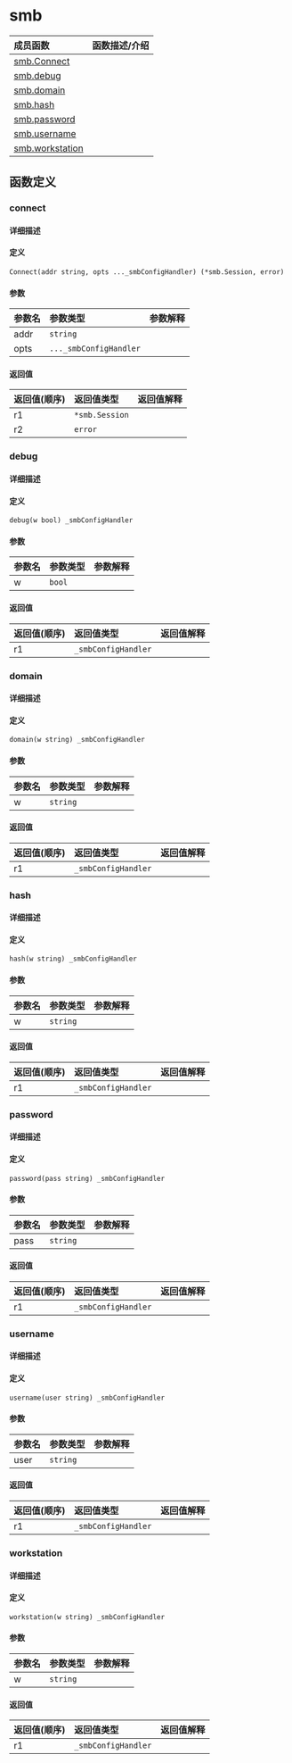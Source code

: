 # smb

|成员函数|函数描述/介绍|
|:------|:--------|
| [smb.Connect](#connect) ||
| [smb.debug](#debug) ||
| [smb.domain](#domain) ||
| [smb.hash](#hash) ||
| [smb.password](#password) ||
| [smb.username](#username) ||
| [smb.workstation](#workstation) ||


## 函数定义
### connect

#### 详细描述


#### 定义

`Connect(addr string, opts ..._smbConfigHandler) (*smb.Session, error)`

#### 参数
|参数名|参数类型|参数解释|
|:-----------|:---------- |:-----------|
| addr | `string` |   |
| opts | `..._smbConfigHandler` |   |

#### 返回值
|返回值(顺序)|返回值类型|返回值解释|
|:-----------|:---------- |:-----------|
| r1 | `*smb.Session` |   |
| r2 | `error` |   |


### debug

#### 详细描述


#### 定义

`debug(w bool) _smbConfigHandler`

#### 参数
|参数名|参数类型|参数解释|
|:-----------|:---------- |:-----------|
| w | `bool` |   |

#### 返回值
|返回值(顺序)|返回值类型|返回值解释|
|:-----------|:---------- |:-----------|
| r1 | `_smbConfigHandler` |   |


### domain

#### 详细描述


#### 定义

`domain(w string) _smbConfigHandler`

#### 参数
|参数名|参数类型|参数解释|
|:-----------|:---------- |:-----------|
| w | `string` |   |

#### 返回值
|返回值(顺序)|返回值类型|返回值解释|
|:-----------|:---------- |:-----------|
| r1 | `_smbConfigHandler` |   |


### hash

#### 详细描述


#### 定义

`hash(w string) _smbConfigHandler`

#### 参数
|参数名|参数类型|参数解释|
|:-----------|:---------- |:-----------|
| w | `string` |   |

#### 返回值
|返回值(顺序)|返回值类型|返回值解释|
|:-----------|:---------- |:-----------|
| r1 | `_smbConfigHandler` |   |


### password

#### 详细描述


#### 定义

`password(pass string) _smbConfigHandler`

#### 参数
|参数名|参数类型|参数解释|
|:-----------|:---------- |:-----------|
| pass | `string` |   |

#### 返回值
|返回值(顺序)|返回值类型|返回值解释|
|:-----------|:---------- |:-----------|
| r1 | `_smbConfigHandler` |   |


### username

#### 详细描述


#### 定义

`username(user string) _smbConfigHandler`

#### 参数
|参数名|参数类型|参数解释|
|:-----------|:---------- |:-----------|
| user | `string` |   |

#### 返回值
|返回值(顺序)|返回值类型|返回值解释|
|:-----------|:---------- |:-----------|
| r1 | `_smbConfigHandler` |   |


### workstation

#### 详细描述


#### 定义

`workstation(w string) _smbConfigHandler`

#### 参数
|参数名|参数类型|参数解释|
|:-----------|:---------- |:-----------|
| w | `string` |   |

#### 返回值
|返回值(顺序)|返回值类型|返回值解释|
|:-----------|:---------- |:-----------|
| r1 | `_smbConfigHandler` |   |


